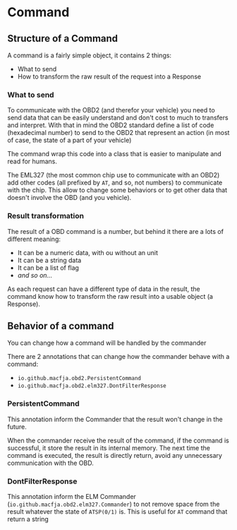 # Command

## Structure of a Command

A command is a fairly simple object, it contains 2 things:

 - What to send
 - How to transform the raw result of the request into a Response

### What to send

To communicate with the OBD2 (and therefor your vehicle) you need to send data that can be easily understand and don't cost to much to transfers and interpret.
With that in mind the OBD2 standard define a list of code (hexadecimal number) to send to the OBD2 that represent an action (in most of case, the state of a part of your vehicle)

The command wrap this code into a class that is easier to manipulate and read for humans.

The EML327 (the most common chip use to communicate with an OBD2) add other codes (all prefixed by `AT`, and so, not numbers) to communicate with the chip.
This allow to change some behaviors or to get other data that doesn't involve the OBD (and you vehicle).

### Result transformation

The result of a OBD command is a number, but behind it there are a lots of different meaning:

 - It can be a numeric data, with ou without an unit
 - It can be a string data
 - It can be a list of flag
 - _and so on..._

As each request can have a different type of data in the result, the command know how to transform the raw result into a usable object (a Response).

## Behavior of a command

You can change how a command will be handled by the commander

There are 2 annotations that can change how the commander behave with a command:

 - `io.github.macfja.obd2.PersistentCommand`
 - `io.github.macfja.obd2.elm327.DontFilterResponse`

### PersistentCommand

This annotation inform the Commander that the result won't change in the future.

When the commander receive the result of the command, if the command is successful, it store the result in its internal memory.
The next time the command is executed, the result is directly return, avoid any unnecessary communication with the OBD.

### DontFilterResponse

This annotation inform the ELM Commander (`io.github.macfja.obd2.elm327.Commander`) to not remove space from the result whatever the state of `ATSP(0/1)` is.
This is useful for `AT` command that return a string